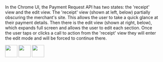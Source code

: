 In the Chrome UI, the Payment Request API has two states: the 'receipt' view and the edit view. The 'receipt' view (shown at left, below) partially obscuring the merchant's site. This allows the user to take a quick glance at their payment details. Then there is the edit view (shown at right, below), which expands full screen and allows the user to edit each section. Once the user taps or clicks a call to action from the 'receipt' view they will enter the edit mode and will be forced to continue there.

<img src="https://github.com/sotayamashita/test_project/blob/master/locale/en/debug/images/state01-receipt-view.png?raw=true" width="40">

<img src="https://github.com/sotayamashita/test_project/blob/master/locale/en/debug/images/state01-receipt-view.png?raw=true" width="40">

<img src="https://raw.githubusercontent.com/sotayamashita/test_project/master/locale/en/debug/images/state01-receipt-view.png" width="40">
